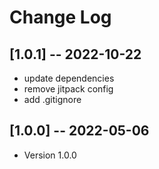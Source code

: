 # Change Log

## [1.0.1] -- 2022-10-22
- update dependencies
- remove jitpack config
- add .gitignore

## [1.0.0] -- 2022-05-06
- Version 1.0.0
